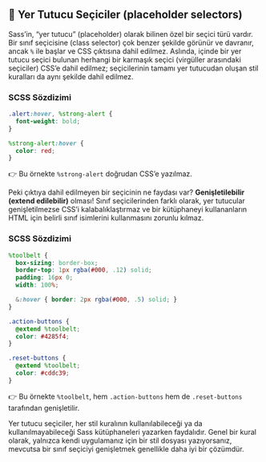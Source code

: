 ## 📌 Yer Tutucu Seçiciler (placeholder selectors)

Sass’in, “yer tutucu” (placeholder) olarak bilinen özel bir seçici türü vardır. Bir sınıf seçicisine (class selector) çok benzer şekilde görünür ve davranır, ancak `%` ile başlar ve CSS çıktısına dahil edilmez. Aslında, içinde bir yer tutucu seçici bulunan herhangi bir karmaşık seçici (virgüller arasındaki seçiciler) CSS’e dahil edilmez; seçicilerinin tamamı yer tutucudan oluşan stil kuralları da aynı şekilde dahil edilmez.

### SCSS Sözdizimi

```scss
.alert:hover, %strong-alert {
  font-weight: bold;
}

%strong-alert:hover {
  color: red;
}
```

👉 Bu örnekte `%strong-alert` doğrudan CSS’e yazılmaz.

Peki çıktıya dahil edilmeyen bir seçicinin ne faydası var? **Genişletilebilir (extend edilebilir)** olması! Sınıf seçicilerinden farklı olarak, yer tutucular genişletilmezse CSS’i kalabalıklaştırmaz ve bir kütüphaneyi kullananların HTML için belirli sınıf isimlerini kullanmasını zorunlu kılmaz.

### SCSS Sözdizimi

```scss
%toolbelt {
  box-sizing: border-box;
  border-top: 1px rgba(#000, .12) solid;
  padding: 16px 0;
  width: 100%;

  &:hover { border: 2px rgba(#000, .5) solid; }
}

.action-buttons {
  @extend %toolbelt;
  color: #4285f4;
}

.reset-buttons {
  @extend %toolbelt;
  color: #cddc39;
}
```

👉 Bu örnekte `%toolbelt`, hem `.action-buttons` hem de `.reset-buttons` tarafından genişletilir.

Yer tutucu seçiciler, her stil kuralının kullanılabileceği ya da kullanılmayabileceği Sass kütüphaneleri yazarken faydalıdır. Genel bir kural olarak, yalnızca kendi uygulamanız için bir stil dosyası yazıyorsanız, mevcutsa bir sınıf seçiciyi genişletmek genellikle daha iyi bir çözümdür.
